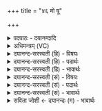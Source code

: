 +++
title = "४६ मो षू"

+++
<details><summary>पदपाठः - दयानन्दादि</summary>

मोऽइति॒ मो। सु। नः॒। इ॒न्द्र॒। अत्र॑। पृ॒त्स्विति॑ पृ॒त्ऽसु। दे॒वैः। अस्ति॑। हि। स्म॒। ते॒। शु॒ष्मि॒न्। अ॒व॒या इत्य॑व॒ऽयाः। म॒हः। चि॒त्। यस्य॑। मी॒ढुषः॑। य॒व्या। ह॒विष्म॑तः। म॒रुतः॑। वन्द॑ते। गीः। ४६।
</details>

<details><summary>अधिमन्त्रम् (VC)</summary>

- इन्द्रमारुतौदेवते
- आगस्त्य ऋषिः
- भुरिक् पङ्क्तिः
- पञ्चमः
</details>

<details><summary>दयानन्द-सरस्वती (हि) - विषयः</summary>

ईश्वर और शूरवीर के सहाय से युद्ध में विजय होता है, इस विषय का उपदेश अगले मन्त्र में किया है ॥
</details>

<details><summary>दयानन्द-सरस्वती (हि) - पदार्थः</summary>

पदार्थान्वयभाषाः -  हे (इन्द्र) शूरवीर ! आप (अत्र) इस लोक में (पृत्सु) युद्धों में (देवैः) विद्वानों के साथ (नः) हम लोगों की (सु) अच्छे प्रकार रक्षा कीजिये तथा (मो) मत हनन कीजिये। हे (शुष्मिन्) पूर्ण बलयुक्त शूरवीर ! (हि) निश्चय करके (चित्) जैसे (ते) आपकी (महः) बड़ी (गीः) वेदप्रमाणयुक्त वाणी (मीढुषः) विद्या आदि उत्तम गुणों के सींचने वा (हविष्मतः) उत्तम-उत्तम हवि अर्थात् पदार्थयुक्त (मरुतः) ऋतु-ऋतु में यज्ञ करनेवाले विद्वानों के (वन्दते) गुणों का प्रकाश करती है, जैसै विद्वान् लोग आप के गुणों का हम लोगों के अर्थ निरन्तर प्रकाश करके आनन्दित होते हैं, वैसे जो (अवयाः) यज्ञ करनेवाला यजमान है, वह आपकी आज्ञा से जिन (यव्या) उत्तम-उत्तम यव आदि अन्नों को अग्नि में होम करता है, वे पदार्थ सब प्राणियों को सुख देनेवाले होते हैं ॥४६॥
</details>

<details><summary>दयानन्द-सरस्वती (हि) - भावार्थः</summary>

भावार्थभाषाः -  इस मन्त्र में उपमालङ्कार है। जब मनुष्य लोग परमेश्वर की आराधना कर अच्छे प्रकार सब सामग्री को संग्रह करके युद्ध में शत्रुओं को जीतकर चक्रवर्त्ति राज्य को प्राप्त कर प्रजा का अच्छे प्रकार पालन करके बड़े आनन्द को सेवन करते हैं, तब उत्तम राज्य होता है ॥४६॥
</details>

<details><summary>दयानन्द-सरस्वती (सं) - विषयः</summary>

ईश्वरशूरवीरसहायेन युद्धे विजयो भवतीत्युपदिश्यते ॥
</details>

<details><summary>दयानन्द-सरस्वती (सं) - पदार्थः</summary>

पदार्थान्वयभाषाः -  हे इन्द्र शूरवीरेश्वर ! कृपया त्वमत्र पृत्सु देवैर्विद्वद्भिः सहितान् नोऽस्मान् सु रक्ष मो हिन्धि। हे शुष्मिन् ! स्म ते तव महो गीर्ह्येतान् मीढुषो हविष्मतो मरुतो वन्दते चिदेते त्वां सततं वन्दन्तेऽभिवाद्यानदयन्तीव, योऽवया यजमानोऽस्ति, स त्वदाज्ञया यानि यव्या यव्यानि हवींष्यग्नौ जुहोति तानि सर्वान् प्राणिनः सुखयन्तीति ॥४६॥
</details>

<details><summary>दयानन्द-सरस्वती (सं) - भावार्थः</summary>

भावार्थभाषाः -  अत्रोपमालङ्कारः। यदा मनुष्याः परमेश्वरमाराध्य सम्यक् सामग्रीः कृत्वा युद्धेषु शत्रून् विजित्य चक्रवर्तिराज्यं प्राप्य सम्पाल्य महान्तमानन्दं सेवन्ते तदा सुराज्यं जायत इति ॥४६॥
</details>

<details><summary>सविता जोशी ← दयानन्दः (म) - भावार्थः</summary>

भावार्थभाषाः -  या मंत्रात उपमालंकार आहे. जेव्हा माणसे परमेश्वराची उपासना करतात व सर्व पदार्थांचा संग्रह करून युद्धात शत्रूंना जिंकतात आणि चक्रवर्ती राज्य प्राप्त करून प्रजेचे उत्तम प्रकारे पालन करतात व आनंदी होतात तेच राज्य उत्तम ठरते.
</details>
